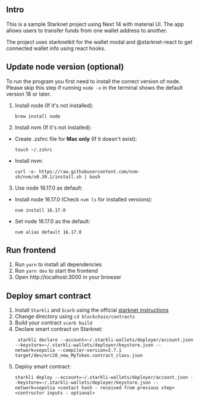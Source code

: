 ## Intro

This is a sample Starknet project using Next 14 with material UI. The app allows users to transfer funds from one wallet address to another.

The project uses starknetkit for the wallet modal and @starknet-react to get connected wallet info using react hooks.

## Update node version (optional)

To run the program you first need to install the correct version of node. Please skip this step if running `node -v` in the terminal shows the default version 18 or later.

1. Install node (If it's not installed):

    ```shell
    brew install node
    ```

2. Install nvm (If it's not installed):

-   Create .zshrc file for **Mac only** (If it doesn't exist):
    ```shell
    touch ~/.zshrc
    ```
-   Install nvm:
    ```shell
    curl -o- https://raw.githubusercontent.com/nvm-sh/nvm/v0.39.1/install.sh | bash
    ```

3. Use node 16.17.0 as default:

-   Install node 16.17.0 (Check `nvm ls` for installed versions):

    ```shell
    nvm install 16.17.0
    ```

-   Set node 16.17.0 as the default:
    ```shell
    nvm alias default 16.17.0
    ```

## Run frontend

1. Run `yarn` to install all dependencies
2. Run `yarn dev` to start the frontend
3. Open http://localhost:3000 in your browser

## Deploy smart contract

1. Install `Starkli` and `Scarb` using the official [starknet instructions](https://docs.starknet.io/quick-start/environment-setup/)
2. Change directory using `cd blockchain/contracts`
3. Build your contract `scarb build`
4. Declare smart contract on Starknet:
    ```shell
     starkli declare --account=~/.starkli-wallets/deployer/account.json --keystore=~/.starkli-wallets/deployer/keystore.json --network=sepolia --compiler-version=2.7.1 target/dev/erc20_new_MyToken.contract_class.json
    ```
5. Deploy smart contract:
    ```shell
    starkli deploy --account=~/.starkli-wallets/deployer/account.json --keystore=~/.starkli-wallets/deployer/keystore.json --network=sepolia <contact hash - received from previous step> <contructor inputs - optional>
    ```
